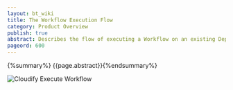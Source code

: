 ```yaml
---
layout: bt_wiki
title: The Workflow Execution Flow
category: Product Overview
publish: true
abstract: Describes the flow of executing a Workflow on an existing Deployment
pageord: 600
---
```

{%summary%} {{page.abstract}}{%endsummary%}

![Cloudify Execute Workflow](/guide/images3/architecture/cloudify_flow_execute_workflow.png)